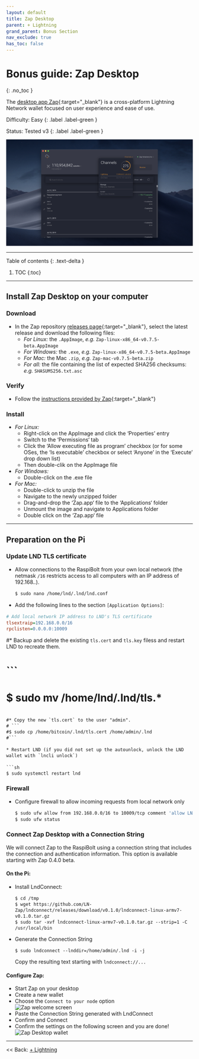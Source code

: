 ```yaml
---
layout: default
title: Zap Desktop
parent: + Lightning
grand_parent: Bonus Section
nav_exclude: true
has_toc: false
---
```


# Bonus guide: Zap Desktop
{: .no_toc }

The [desktop app Zap](https://github.com/LN-Zap/zap-desktop){:target="_blank"} is a cross-platform Lightning Network wallet focused on user experience and ease of use.

Difficulty: Easy
{: .label .label-green }

Status: Tested v3
{: .label .label-green }

![lntop](../../images/zap-desktop.png)

---

Table of contents
{: .text-delta }

1. TOC
{:toc}

---

## Install Zap Desktop on your computer

### Download

* In the Zap repository [releases page](https://github.com/LN-Zap/zap-desktop/releases){:target="_blank"}, select the latest release and download the following files:
  * *For Linux:* the `.AppImage`, *e.g.* `Zap-linux-x86_64-v0.7.5-beta.AppImage`
  * *For Windows:* the `.exe`, *e.g.* `Zap-linux-x86_64-v0.7.5-beta.AppImage`
  * *For Mac:* the Mac `.zip`, *e.g.* `Zap-mac-v0.7.5-beta.zip`
  * *For all:* the file containing the list of expected SHA256 checksums: *e.g.* `SHASUMS256.txt.asc`

### Verify

* Follow the [instructions provided by Zap](https://github.com/LN-Zap/zap-desktop/blob/master/docs/SIGNATURES.md){:target="_blank"}

### Install

* *For Linux:* 
   * Right-click on the AppImage and click the ‘Properties’ entry
   * Switch to the ‘Permissions‘ tab
   * Click the ‘Allow executing file as program’ checkbox (or for some OSes, the ‘Is executable’ checkbox or select ‘Anyone’ in the ‘Execute’ drop down list)
   * Then double-clik on the AppImage file
* *For Windows:* 
  * Double-click on the .exe file
* *For Mac:* 
  * Double-click to unzip the file
  * Navigate to the newly unzipped folder
  * Drag-and-drop the ‘Zap.app‘ file to the ‘Applications‘ folder
  * Unmount the image and navigate to Applications folder
  * Double click on the ‘Zap.app‘ file

---

## Preparation on the Pi

### Update LND TLS certificate

* Allow connections to the RaspiBolt from your own local network (the netmask `/16` restricts access to all computers with an IP address of 192.168.*.*).  

  ```sh
  $ sudo nano /home/lnd/.lnd/lnd.conf
  ```

*  Add the following lines to the section `[Application Options]`:  
  
  ```ini
  # Add local network IP address to LND's TLS certificate
  tlsextraip=192.168.0.0/16
  rpclisten=0.0.0.0:10009
  ```
  
#* Backup and delete the existing `tls.cert` and `tls.key` filess and restart LND to recreate them. 
#  
#  ```
#  $ sudo mv /home/lnd/.lnd/tls.*

  ```
  
#* Copy the new `tls.cert` to the user "admin".  
 # ```
  #$ sudo cp /home/bitcoin/.lnd/tls.cert /home/admin/.lnd
  #```

* Restart LND (if you did not set up the autounlock, unlock the LND wallet with `lncli unlock`)  
  
  ```sh
  $ sudo systemctl restart lnd
  ```

### Firewall

* Configure firewall to allow incoming requests from local network only  
  
  ```sh
  $ sudo ufw allow from 192.168.0.0/16 to 10009/tcp comment 'allow LND grpc from local LAN'
  $ sudo ufw status
  ```

### Connect Zap Desktop with a Connection String 

We will connect Zap to the RaspiBolt using a connection string that includes the connection and authentication information. This   option is available starting with Zap 0.4.0 beta.

#### On the Pi:

* Install LndConnect:  
  ```
  $ cd /tmp
  $ wget https://github.com/LN-Zap/lndconnect/releases/download/v0.1.0/lndconnect-linux-armv7-v0.1.0.tar.gz
  $ sudo tar -xvf lndconnect-linux-armv7-v0.1.0.tar.gz --strip=1 -C /usr/local/bin
  ```

* Generate the Connection String  
  ```
  $ sudo lndconnect --lnddir=/home/admin/.lnd -i -j
  ```
  Copy the resulting text starting with `lndconnect://...`

#### Configure Zap: 

  * Start Zap on your desktop
  * Create a new wallet
  * Choose the `Connect to your node` option  
    ![Zap welcome screen](images/71_zap_desktop1.png)
  * Paste the Connection String generated with LndConnect
  * Confirm and Connect
  * Confirm the settings on the following screen and you are done!
    ![Zap Desktop wallet](images/71_zap_desktop4.png)

------

<< Back: [+ Lightning](index.md)
